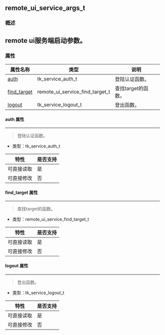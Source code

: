 ## remote\_ui\_service\_args\_t
### 概述
remote ui服务端启动参数。
----------------------------------
### 属性
<p id="remote_ui_service_args_t_properties">

| 属性名称 | 类型 | 说明 | 
| -------- | ----- | ------------ | 
| <a href="#remote_ui_service_args_t_auth">auth</a> | tk\_service\_auth\_t | 登陆认证函数。 |
| <a href="#remote_ui_service_args_t_find_target">find\_target</a> | remote\_ui\_service\_find\_target\_t | 查找target的函数。 |
| <a href="#remote_ui_service_args_t_logout">logout</a> | tk\_service\_logout\_t | 登出函数。 |
#### auth 属性
-----------------------
> <p id="remote_ui_service_args_t_auth">登陆认证函数。

* 类型：tk\_service\_auth\_t

| 特性 | 是否支持 |
| -------- | ----- |
| 可直接读取 | 是 |
| 可直接修改 | 否 |
#### find\_target 属性
-----------------------
> <p id="remote_ui_service_args_t_find_target">查找target的函数。

* 类型：remote\_ui\_service\_find\_target\_t

| 特性 | 是否支持 |
| -------- | ----- |
| 可直接读取 | 是 |
| 可直接修改 | 否 |
#### logout 属性
-----------------------
> <p id="remote_ui_service_args_t_logout">登出函数。

* 类型：tk\_service\_logout\_t

| 特性 | 是否支持 |
| -------- | ----- |
| 可直接读取 | 是 |
| 可直接修改 | 否 |
